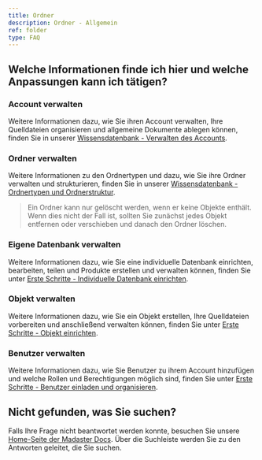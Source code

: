 ```yaml
--- 
title: Ordner
description: Ordner - Allgemein
ref: folder
type: FAQ
--- 
```


## Welche Informationen finde ich hier und welche Anpassungen kann ich tätigen?

### Account verwalten
Weitere Informationen dazu, wie Sie ihren Account verwalten, Ihre Quelldateien organisieren und allgemeine Dokumente ablegen können, finden Sie in unserer <a href="/de/de/knowledge-base/stay-organized" target="_blank">Wissensdatenbank - Verwalten des Accounts</a>.

### Ordner verwalten 
Weitere Informationen zu den Ordnertypen und dazu, wie Sie ihre Ordner verwalten und strukturieren, finden Sie in unserer <a href="/de/de/knowledge-base/folder-types-and-folder-structure" target="_blank">Wissensdatenbank - Ordnertypen und Ordnerstruktur</a>.

> Ein Ordner kann nur gelöscht werden, wenn er keine Objekte enthält. Wenn dies nicht der Fall ist, sollten Sie zunächst jedes Objekt entfernen oder verschieben und danach den Ordner löschen.

### Eigene Datenbank verwalten
Weitere Informationen dazu, wie Sie eine individuelle Datenbank einrichten, bearbeiten, teilen und Produkte erstellen und verwalten können, finden Sie unter <a href="/de/de/get-started/create-your-own-databases-with-custom-materials-and-products" target="_blank">Erste Schritte - Individuelle Datenbank einrichten</a>.

### Objekt verwalten
Weitere Informationen dazu, wie Sie ein Objekt erstellen, Ihre Quelldateien vorbereiten und anschließend verwalten können, finden Sie unter <a href="/de/de/get-started/set-up-objects" target="_blank">Erste Schritte - Objekt einrichten</a>.

### Benutzer verwalten
Weitere Informationen dazu, wie Sie Benutzer zu ihrem Account hinzufügen und welche Rollen und Berechtigungen möglich sind, finden Sie unter <a href="/de/de/get-started/set-up-your-account.html#benutzer-einladen-und-organisieren" target="_blank">Erste Schritte - Benutzer einladen und organisieren</a>.

## Nicht gefunden, was Sie suchen?
Falls Ihre Frage nicht beantwortet werden konnte, besuchen Sie unsere <a href="/de/de/" target="_blank">Home-Seite der Madaster Docs</a>. Über die Suchleiste werden Sie zu den Antworten geleitet, die Sie suchen.